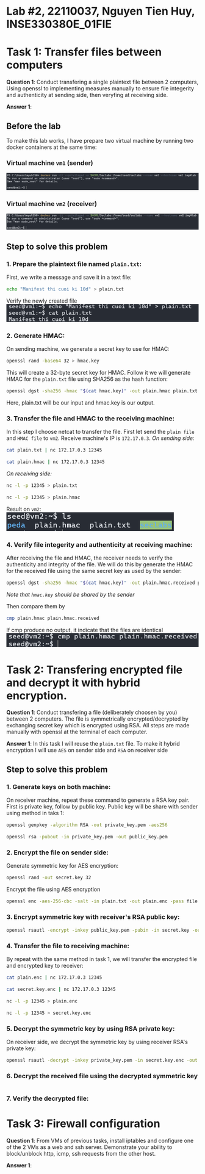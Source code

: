# Lab #2, 22110037, Nguyen Tien Huy, INSE330380E_01FIE
# Task 1: Transfer files between computers  
**Question 1**: 
Conduct transfering a single plaintext file between 2 computers, 
Using openssl to implementing measures manually to ensure file integerity and authenticity at sending side, 
then veryfing at receiving side. 

**Answer 1**:
## Before the lab
To make this lab works, I have prepare two virtual machine by running two docker containers at the same time:
### Virtual machine `vm1` (sender)
![VM1](images/vm1.png)
### Virtual machine `vm2` (receiver)
![VM2](images/vm2.png)

## Step to solve this problem
### 1. Prepare the plaintext file named `plain.txt`:
First, we write a message and save it in a text file:
```sh
echo "Manifest thi cuoi ki 10d" > plain.txt
```
Verify the newly created file <br>
![plaintext](/images/plaintxt.png)
### 2. Generate HMAC:
On sending machine, we generate a secret key to use for HMAC:
```sh
openssl rand -base64 32 > hmac.key
```
This will create a 32-byte secret key for HMAC. Follow it we will generate HMAC for the `plain.txt` file using SHA256 as the hash function:
```sh
openssl dgst -sha256 -hmac "$(cat hmac.key)" -out plain.hmac plain.txt
```
Here, plain.txt will be our input and hmac.key is our output.
### 3. Transfer the file and HMAC to the receiving machine:
In this step I choose netcat to transfer the file. First let send the `plain file` and `HMAC file` to `vm2`. Receive machine's IP is `172.17.0.3`.
*On sending side:*
```sh
cat plain.txt | nc 172.17.0.3 12345
```
```sh
cat plain.hmac | nc 172.17.0.3 12345
```
*On receiving side:*
```sh
nc -l -p 12345 > plain.txt
```
```sh
nc -l -p 12345 > plain.hmac
```
Result on `vm2`: <br>
![sendsuccess](/images/sendsuccess.png)
### 4. Verify file integerity and authenticity at receiving machine:
After receiving the file and HMAC, the receiver needs to verify the authenticity and integrity of the file. We will do this by generate the HMAC for the received file using the same secret key as used by the sender:
```sh
openssl dgst -sha256 -hmac "$(cat hmac.key)" -out plain.hmac.received plain.txt
```
*Note that `hmac.key` should be shared by the sender*

Then compare them by
```sh
cmp plain.hmac plain.hmac.received
```
If cmp produce no output, it indicate that the files are identical <br>
![matched](/images/matched.png)
 
# Task 2: Transfering encrypted file and decrypt it with hybrid encryption. 
**Question 1**:
Conduct transfering a file (deliberately choosen by you) between 2 computers. 
The file is symmetrically encrypted/decrypted by exchanging secret key which is encrypted using RSA. 
All steps are made manually with openssl at the terminal of each computer.

**Answer 1**:
In this task I will reuse the `plain.txt` file. To make it hybrid encryption I will use `AES` on sender side and `RSA` on receiver side

## Step to solve this problem
### 1. Generate keys on both machine:
On receiver machine, repeat these command to generate a RSA key pair. First is private key, follow by public key. Public key will be share with sender using method in taks 1:
```sh
openssl genpkey -algorithm RSA -out private_key.pem -aes256
```
```sh
openssl rsa -pubout -in private_key.pem -out public_key.pem
```
### 2. Encrypt the file on sender side:
Generate symmetric key for AES encryption:
```sh
openssl rand -out secret.key 32
```
Encrypt the file using AES encryption
```sh
openssl enc -aes-256-cbc -salt -in plain.txt -out plain.enc -pass file:./secret.key
```
### 3. Encrypt symmetric key with receiver's RSA public key:
```sh
openssl rsautl -encrypt -inkey public_key.pem -pubin -in secret.key -out secret.key.enc
```
### 4. Transfer the file to receiving machine:
By repeat with the same method in task 1, we will transfer the encrypted file and encrypted key to receiver:
```sh
cat plain.enc | nc 172.17.0.3 12345
```
```sh
cat secret.key.enc | nc 172.17.0.3 12345
```
```sh
nc -l -p 12345 > plain.enc 
```
```sh
nc -l -p 12345 > secret.key.enc
``` 
### 5. Decrypt the symmetric key by using RSA private key:
On receiver side, we decrypt the symmetric key by using receiver RSA's private key:
```sh
openssl rsautl -decrypt -inkey private_key.pem -in secret.key.enc -out decrypted_secret.key
```
### 6. Decrypt the received file using the decrypted symmetric key 
```sh

```
### 7. Verify the decrypted file:


# Task 3: Firewall configuration
**Question 1**:
From VMs of previous tasks, install iptables and configure one of the 2 VMs as a web and ssh server. Demonstrate your ability to block/unblock http, icmp, ssh requests from the other host.

**Answer 1**:


